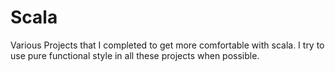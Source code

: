 # Scala
Various Projects that I completed to get more comfortable with scala. I try to use pure functional style in all these projects when possible. 
